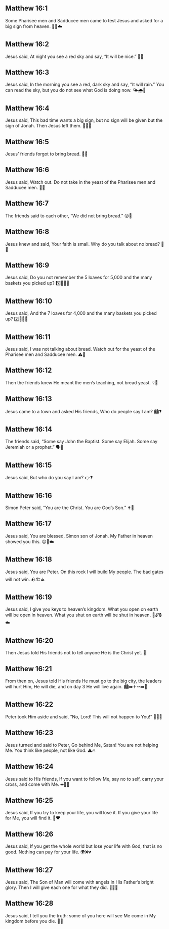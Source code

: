 ## Matthew 16:1
Some Pharisee men and Sadducee men came to test Jesus and asked for a big sign from heaven. 🤨🧪☁️
## Matthew 16:2
Jesus said, <jesus>At night you see a red sky and say, “It will be nice.”</jesus> 🌅🔴
## Matthew 16:3
Jesus said, <jesus>In the morning you see a red, dark sky and say, “It will rain.” You can read the sky, but you do not see what God is doing now.</jesus> 🌤️🌧️👀
## Matthew 16:4
Jesus said, <jesus>This bad time wants a big sign, but no sign will be given but the sign of Jonah.</jesus> Then Jesus left them. 🐳🚶‍♂️
## Matthew 16:5
Jesus’ friends forgot to bring bread. 🍞😬
## Matthew 16:6
Jesus said, <jesus>Watch out. Do not take in the yeast of the Pharisee men and Sadducee men.</jesus> 👀🍞
## Matthew 16:7
The friends said to each other, “We did not bring bread.” 😕🍞
## Matthew 16:8
Jesus knew and said, <jesus>Your faith is small. Why do you talk about no bread?</jesus> 🙁🍞
## Matthew 16:9
Jesus said, <jesus>Do you not remember the 5 loaves for 5,000 and the many baskets you picked up?</jesus> 5️⃣🍞👥🧺
## Matthew 16:10
Jesus said, <jesus>And the 7 loaves for 4,000 and the many baskets you picked up?</jesus> 7️⃣🍞👥🧺
## Matthew 16:11
Jesus said, <jesus>I was not talking about bread. Watch out for the yeast of the Pharisee men and Sadducee men.</jesus> ⚠️🍞
## Matthew 16:12
Then the friends knew He meant the men’s teaching, not bread yeast. 💡📖
## Matthew 16:13
Jesus came to a town and asked His friends, <jesus>Who do people say I am?</jesus> 🏙️❓
## Matthew 16:14
The friends said, “Some say John the Baptist. Some say Elijah. Some say Jeremiah or a prophet.” 🗣️📜
## Matthew 16:15
Jesus said, <jesus>But who do you say I am?</jesus> 👉❓
## Matthew 16:16
Simon Peter said, “You are the Christ. You are God’s Son.” ✝️👑
## Matthew 16:17
Jesus said, <jesus>You are blessed, Simon son of Jonah. My Father in heaven showed you this.</jesus> 😊🙏☁️
## Matthew 16:18
Jesus said, <jesus>You are Peter. On this rock I will build My people. The bad gates will not win.</jesus> 🪨🏗️⛪
## Matthew 16:19
Jesus said, <jesus>I give you keys to heaven’s kingdom. What you open on earth will be open in heaven. What you shut on earth will be shut in heaven.</jesus> 🔑🔓🔒☁️
## Matthew 16:20
Then Jesus told His friends not to tell anyone He is the Christ yet. 🤫
## Matthew 16:21
From then on, Jesus told His friends He must go to the big city, the leaders will hurt Him, He will die, and on day 3 He will live again. 🏙️➡️✝️⚰️➡️🌅
## Matthew 16:22
Peter took Him aside and said, “No, Lord! This will not happen to You!” 🙅‍♂️😭
## Matthew 16:23
Jesus turned and said to Peter, <jesus>Go behind Me, Satan! You are not helping Me. You think like people, not like God.</jesus> ⚠️🔥
## Matthew 16:24
Jesus said to His friends, <jesus>If you want to follow Me, say no to self, carry your cross, and come with Me.</jesus> ➕🚶‍♂️
## Matthew 16:25
Jesus said, <jesus>If you try to keep your life, you will lose it. If you give your life for Me, you will find it.</jesus> 🔄❤️
## Matthew 16:26
Jesus said, <jesus>If you get the whole world but lose your life with God, that is no good. Nothing can pay for your life.</jesus> 🌍❌💔
## Matthew 16:27
Jesus said, <jesus>The Son of Man will come with angels in His Father’s bright glory. Then I will give each one for what they did.</jesus> 👑👼✨
## Matthew 16:28
Jesus said, <jesus>I tell you the truth: some of you here will see Me come in My kingdom before you die.</jesus> 👀👑

